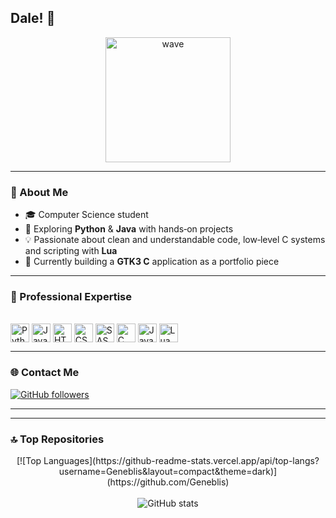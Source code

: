 ## Dale! 👋

<div align="center">
  <img src="https://media.giphy.com/media/LmNwrBhejkK9EFP504/giphy.gif" width="200" alt="wave"/>
</div>

---

### 👤 About Me
- 🎓 Computer Science student  
- 🌱 Exploring **Python** & **Java** with hands‑on projects  
- 💡 Passionate about clean and understandable code, low‑level C systems and scripting with **Lua**  
- 🔭 Currently building a **GTK3 C** application as a portfolio piece  

---

### 🔧 Professional Expertise
<div style="display: inline_block"><br>
  <img align="center" alt="Python"    height="30" src="https://img.shields.io/badge/Python-3776AB?style=for-the-badge&logo=python&logoColor=white"/>
  <img align="center" alt="JavaScript"height="30" src="https://img.shields.io/badge/JavaScript-F7DF1E?style=for-the-badge&logo=javascript&logoColor=black"/>
  <img align="center" alt="HTML5"     height="30" src="https://img.shields.io/badge/HTML5-E34F26?style=for-the-badge&logo=html5&logoColor=white"/>
  <img align="center" alt="CSS3"      height="30" src="https://img.shields.io/badge/CSS3-1572B6?style=for-the-badge&logo=css3&logoColor=white"/>
  <img align="center" alt="SASS"      height="30" src="https://img.shields.io/badge/SASS-CC6699?style=for-the-badge&logo=sass&logoColor=white"/>
  <img align="center" alt="C"         height="30" src="https://img.shields.io/badge/C-00599C?style=for-the-badge&logo=c&logoColor=white"/>
  <img align="center" alt="Java"      height="30" src="https://img.shields.io/badge/Java-ED8B00?style=for-the-badge&logo=openjdk&logoColor=white"/>
  <img align="center" alt="Lua"       height="30" src="https://img.shields.io/badge/Lua-2C2D72?style=for-the-badge&logo=lua&logoColor=white"/>
</div>

---

### 🌐 Contact Me<br>
[![GitHub followers](https://img.shields.io/github/followers/Geneblis?style=social)](https://github.com/Geneblis)  
<!--
[![LinkedIn](https://img.shields.io/badge/LinkedIn-0A66C2?style=social&logo=linkedin)](https://linkedin.com/in/yourprofile)  
!-->
---

<!--
### ✍️ Random Dev Quote
> “Programs must be written for people to read, and only incidentally for machines to execute.”  
> – Harold Abelson
!-->
---

### 🔝 Top Repositories
<div align="center">
  [![Top Languages](https://github-readme-stats.vercel.app/api/top-langs?username=Geneblis&layout=compact&theme=dark)](https://github.com/Geneblis)
</div>
<br>
<div align="center">
  <img src="https://github-readme-stats.vercel.app/api?username=Geneblis&show_icons=true&theme=dark" alt="GitHub stats"/>
</div>
